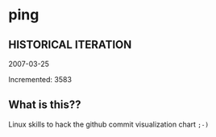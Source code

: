 # ping

## HISTORICAL ITERATION
2007-03-25

Incremented: 3583

## What is this?? 
Linux skills to hack the github commit visualization chart `;-)`
